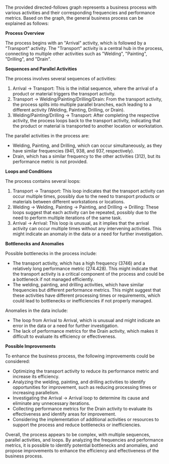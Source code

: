The provided directed-follows graph represents a business process with various activities and their corresponding frequencies and performance metrics. Based on the graph, the general business process can be explained as follows:

**Process Overview**

The process begins with an "Arrival" activity, which is followed by a "Transport" activity. The "Transport" activity is a central hub in the process, connecting to multiple other activities such as "Welding", "Painting", "Drilling", and "Drain".

**Sequences and Parallel Activities**

The process involves several sequences of activities:

1. Arrival -> Transport: This is the initial sequence, where the arrival of a product or material triggers the transport activity.
2. Transport -> Welding/Painting/Drilling/Drain: From the transport activity, the process splits into multiple parallel branches, each leading to a different activity (Welding, Painting, Drilling, or Drain).
3. Welding/Painting/Drilling -> Transport: After completing the respective activity, the process loops back to the transport activity, indicating that the product or material is transported to another location or workstation.

The parallel activities in the process are:

* Welding, Painting, and Drilling, which can occur simultaneously, as they have similar frequencies (941, 938, and 937, respectively).
* Drain, which has a similar frequency to the other activities (312), but its performance metric is not provided.

**Loops and Conditions**

The process contains several loops:

1. Transport -> Transport: This loop indicates that the transport activity can occur multiple times, possibly due to the need to transport products or materials between different workstations or locations.
2. Welding -> Welding, Painting -> Painting, and Drilling -> Drilling: These loops suggest that each activity can be repeated, possibly due to the need to perform multiple iterations of the same task.
3. Arrival -> Arrival: This loop is unusual, as it implies that the arrival activity can occur multiple times without any intervening activities. This might indicate an anomaly in the data or a need for further investigation.

**Bottlenecks and Anomalies**

Possible bottlenecks in the process include:

* The transport activity, which has a high frequency (3746) and a relatively long performance metric (274.428). This might indicate that the transport activity is a critical component of the process and could be a bottleneck if not managed efficiently.
* The welding, painting, and drilling activities, which have similar frequencies but different performance metrics. This might suggest that these activities have different processing times or requirements, which could lead to bottlenecks or inefficiencies if not properly managed.

Anomalies in the data include:

* The loop from Arrival to Arrival, which is unusual and might indicate an error in the data or a need for further investigation.
* The lack of performance metrics for the Drain activity, which makes it difficult to evaluate its efficiency or effectiveness.

**Possible Improvements**

To enhance the business process, the following improvements could be considered:

* Optimizing the transport activity to reduce its performance metric and increase its efficiency.
* Analyzing the welding, painting, and drilling activities to identify opportunities for improvement, such as reducing processing times or increasing parallelism.
* Investigating the Arrival -> Arrival loop to determine its cause and eliminate any unnecessary iterations.
* Collecting performance metrics for the Drain activity to evaluate its effectiveness and identify areas for improvement.
* Considering the implementation of additional activities or resources to support the process and reduce bottlenecks or inefficiencies.

Overall, the process appears to be complex, with multiple sequences, parallel activities, and loops. By analyzing the frequencies and performance metrics, it is possible to identify potential bottlenecks and anomalies, and propose improvements to enhance the efficiency and effectiveness of the business process.